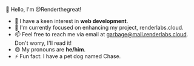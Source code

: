 👋 Hello, I'm @Renderthegreat!

- 👀 I have a keen interest in **web development**.
- 🌱 I'm currently focused on enhancing my project, renderlabs.cloud.
- 📫 Feel free to reach me via email at garbage@mail.renderlabs.cloud. Don't worry, I'll read it!
- 😄 My pronouns are **he/him**.
- ⚡ Fun fact: I have a pet dog named Chase.
